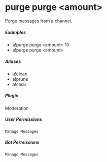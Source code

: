 # purge purge &lt;amount&gt;

Purge messages from a channel.
			

##### Examples

* a!purge purge &lt;amount&gt; 10
* a!purge purge &lt;amount&gt; 


##### Aliases

* a!clean
* a!prune
* a!clear


##### Plugin
Moderation


##### User Permissions
`Manage Messages`


##### Bot Permissions
`Manage Messages`